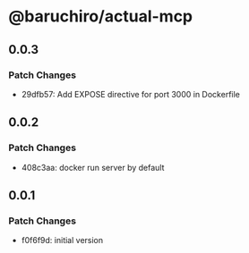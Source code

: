 # @baruchiro/actual-mcp

## 0.0.3

### Patch Changes

- 29dfb57: Add EXPOSE directive for port 3000 in Dockerfile

## 0.0.2

### Patch Changes

- 408c3aa: docker run server by default

## 0.0.1

### Patch Changes

- f0f6f9d: initial version
